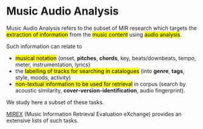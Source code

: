 # Music Audio Analysis

Music Audio Analysis refers to the subset of MIR research which targets the <mark>extraction of information</mark> from the <mark>music content</mark> using <mark>audio analysis</mark>.

Such information can relate to
- <mark>musical notation</mark> (onset, **pitches**, **chords**, key, beats/downbeats, tempo, meter, instrumentation, lyrics)
- the <mark>labelling of tracks for searching in catalogues</mark> (into **genre**, **tags**, style, moods, activity)
- <mark>non-textual information to be used for retrieval</mark> in corpus (search by acoustic similarity, **cover-version-identification**, audio fingerprint).

We study here a subset of these tasks.

[MIREX](https://www.music-ir.org/mirex/wiki/MIREX_HOME) (Music Information Retrieval Evaluation eXchange) provides an extensive lists of such tasks.
